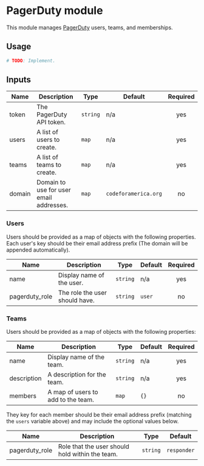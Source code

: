 # PagerDuty module
 
This module manages [PagerDuty] users, teams, and memberships.

## Usage

```ruby
# TODO: Implement.
```

## Inputs

| Name   | Description                             | Type     | Default              | Required |
|--------|-----------------------------------------|----------|----------------------|:--------:|
| token  | The PagerDuty API token.                | `string` | n/a                  |   yes    |
| users  | A list of users to create.              | `map`    | n/a                  |   yes    |
| teams  | A list of teams to create.              | `map`    | n/a                  |   yes    |
| domain | Domain to use for user email addresses. | `map`    | `codeforamerica.org` |    no    |

### Users

Users should be provided as a map of objects with the following properties. Each
user's key should be their email address prefix (The domain will be appended
automatically).

| Name           | Description                    | Type     | Default | Required |
|----------------|--------------------------------|----------|---------|:--------:|
| name           | Display name of the user.      | `string` | n/a     |   yes    |
| pagerduty_role | The role the user should have. | `string` | `user`  |    no    |

### Teams

Users should be provided as a map of objects with the following properties:

| Name        | Description                        | Type     | Default | Required |
|-------------|------------------------------------|----------|---------|:--------:|
| name        | Display name of the team.          | `string` | n/a     |   yes    |
| description | A description for the team.        | `string` | n/a     |   yes    |
| members     | A map of users to add to the team. | `map`    | `{}`    |    no    |

They key for each member should be their email address prefix (matching the
`users` variable above) and may include the optional values below.

| Name           | Description                                     | Type     | Default     |
|----------------|-------------------------------------------------|----------|-------------|
| pagerduty_role | Role that the user should hold within the team. | `string` | `responder` |

[pagerduty]: https://www.pagerduty.com/
